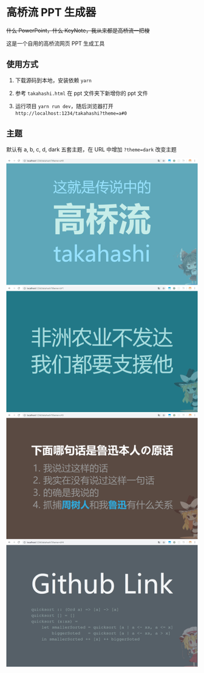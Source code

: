 
# 高桥流 PPT 生成器

~~什么 PowerPoint，什么 KeyNote，我从来都是高桥流一把梭~~

这是一个自用的高桥流网页 PPT 生成工具



## 使用方式

1. 下载源码到本地，安装依赖 `yarn`

2. 参考 `takahashi.html` 在 ppt 文件夹下新增你的 ppt 文件

3. 运行项目 `yarn run dev`，随后浏览器打开 `http://localhost:1234/takahashi?theme=a#0`



## 主题

默认有 a, b, c, d, dark 五套主题，在 URL 中增加 `?theme=dark` 改变主题

![theme-a](./img/theme-a.png)
![theme-b](./img/theme-b.png)
![theme-c](./img/theme-c.png)
![theme-d](./img/theme-d.png)
